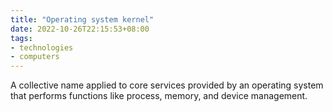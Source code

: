```yaml
---
title: "Operating system kernel"
date: 2022-10-26T22:15:53+08:00
tags:
- technologies
- computers
---
```


A collective name applied to core services provided by an operating system that performs functions like process, memory, and device management.